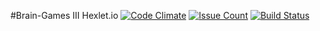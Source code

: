 #Brain-Games III Hexlet.io
[![Code Climate](https://codeclimate.com/github/krivtsov/project-lvl1-s69/badges/gpa.svg)](https://codeclimate.com/github/krivtsov/project-lvl1-s69)
[![Issue Count](https://codeclimate.com/github/krivtsov/project-lvl1-s69/badges/issue_count.svg)](https://codeclimate.com/github/krivtsov/project-lvl1-s69)
[![Build Status](https://travis-ci.org/krivtsov/project-lvl1-s69.svg?branch=master)](https://travis-ci.org/krivtsov/project-lvl1-s69)
